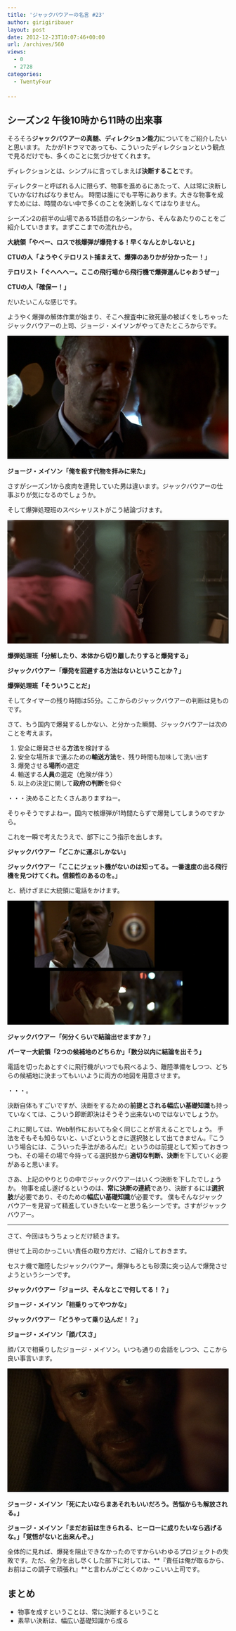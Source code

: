 ```yaml
---
title: 'ジャックバウアーの名言 #23'
author: girigiribauer
layout: post
date: 2012-12-23T10:07:46+00:00
url: /archives/560
views:
  - 0
  - 2728
categories:
  - TwentyFour

---
```

## シーズン2 午後10時から11時の出来事

そろそろ**ジャックバウアーの真髄、ディレクション能力**についてをご紹介したいと思います。 たかが1ドラマであっても、こういったディレクションという観点で見るだけでも、多くのことに気づかせてくれます。

ディレクションとは、シンプルに言ってしまえば**決断すること**です。

ディレクターと呼ばれる人に限らず、物事を進めるにあたって、人は常に決断していかなければなりません。 時間は誰にでも平等にあります。大きな物事を成すためには、時間のない中で多くのことを決断しなくてはなりません。

シーズン2の前半の山場である15話目の名シーンから、そんなあたりのことをご紹介していきます。まずここまでの流れから。

**大統領「やべー、ロスで核爆弾が爆発する！早くなんとかしないと」**

**CTUの人「ようやくテロリスト捕まえて、爆弾のありかが分かったー！」**

**テロリスト「ぐへへへー。ここの飛行場から飛行機で爆弾運んじゃおうぜー」**

**CTUの人「確保ー！」**

だいたいこんな感じです。

ようやく爆弾の解体作業が始まり、そこへ捜査中に致死量の被ばくをしちゃったジャックバウアーの上司、ジョージ・メイソンがやってきたところからです。

![ジョージ・メイソン「俺を殺す代物を拝みに来た」][1]

**ジョージ・メイソン「俺を殺す代物を拝みに来た」**

さすがシーズン1から皮肉を連発していた男は違います。ジャックバウアーの仕事ぶりが気になるのでしょうか。

そして爆弾処理班のスペシャリストがこう結論づけます。

![爆弾処理班「分解したり、本体から切り離したりすると爆発する」][2]

**爆弾処理班「分解したり、本体から切り離したりすると爆発する」**

**ジャックバウアー「爆発を回避する方法はないということか？」**

**爆弾処理班「そういうことだ」**

そしてタイマーの残り時間は55分。ここからのジャックバウアーの判断は見ものです。

さて、もう国内で爆発するしかない、と分かった瞬間、ジャックバウアーは次のことを考えます。

  1. 安全に爆発させる**方法**を検討する
  2. 安全な場所まで運ぶための**輸送方法**を、残り時間も加味して洗い出す
  3. 爆発させる**場所**の選定
  4. 輸送する**人員**の選定（危険が伴う）
  5. 以上の決定に関して**政府の判断**を仰ぐ

・・・決めることたくさんありますねー。

そりゃそうですよねー。国内で核爆弾が1時間たらずで爆発してしまうのですから。

これを一瞬で考えたうえで、部下にこう指示を出します。

**ジャックバウアー「どこかに運ぶしかない」**

**ジャックバウアー「ここにジェット機がないのは知ってる。一番速度の出る飛行機を見つけてくれ。信頼性のあるのを。」**

と、続けざまに大統領に電話をかけます。

![ジャックバウアー「何分くらいで結論出せますか？」][3]

**ジャックバウアー「何分くらいで結論出せますか？」**

**パーマー大統領「2つの候補地のどちらか」「数分以内に結論を出そう」**

電話を切ったあとすぐに飛行機がいつでも飛べるよう、離陸準備をしつつ、どちらの候補地に決まってもいいように両方の地図を用意させます。

・・・。

決断自体もすごいですが、決断をするための**前提とされる幅広い基礎知識**も持っていなくては、こういう即断即決はそうそう出来ないのではないでしょうか。

これに関しては、Web制作においても全く同じことが言えることでしょう。 手法をそもそも知らないと、いざというときに選択肢として出てきません。『こういう場合には、こういった手法があるんだ』というのは前提として知っておきつつも、その場その場で今持ってる選択肢から**適切な判断、決断**を下していく必要があると思います。

さあ、上記のやりとりの中でジャックバウアーはいくつ決断を下したでしょうか。 物事を成し遂げるというのは、**常に決断の連続**であり、決断するには**選択肢**が必要であり、そのための**幅広い基礎知識**が必要です。 僕もそんなジャックバウアーを見習って精進していきたいなーと思う名シーンです。さすがジャックバウアー。

* * *

さて、今回はもうちょっとだけ続きます。

併せて上司のかっこいい責任の取り方だけ、ご紹介しておきます。

セスナ機で離陸したジャックバウアー。爆弾もろとも砂漠に突っ込んで爆発させようというシーンです。

**ジャックバウアー「ジョージ、そんなとこで何してる！？」**

**ジョージ・メイソン「相乗りってやつかな」**

**ジャックバウアー「どうやって乗り込んだ！？」**

**ジョージ・メイソン「顔パスさ」**

顔パスで相乗りしたジョージ・メイソン。いつも通りの会話をしつつ、ここから良い事言います。

![ジョージ・メイソン「死にたいならまあそれもいいだろう。苦悩からも解放される。」][4]

**ジョージ・メイソン「死にたいならまあそれもいいだろう。苦悩からも解放される。」**

**ジョージ・メイソン「まだお前は生きられる、ヒーローに成りたいなら逃げるな。」「覚悟がないと出来んぞ。」**

全体的に見れば、爆発を阻止できなかったのですからいわゆるプロジェクトの失敗です。ただ、全力を出し尽くした部下に対しては、**『責任は俺が取るから、お前はこの調子で頑張れ』**と言わんがごとくのかっこいい上司です。

## まとめ

  * 物事を成すということは、常に決断するということ
  * 素早い決断は、幅広い基礎知識から成る

 [1]: /img/2012/12/24advent23-012.png
 [2]: /img/2012/12/24advent23-022.png
 [3]: /img/2012/12/24advent23-032.png
 [4]: /img/2012/12/24advent23-042.png

